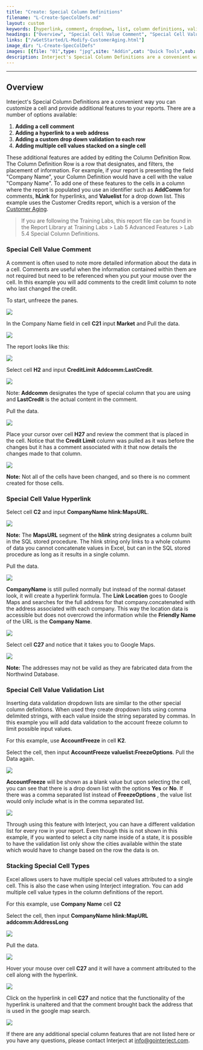 ```yaml
---
title: "Create: Special Column Definitions"
filename: "L-Create-SpecColDefs.md"
layout: custom
keywords: [hyperlink, comment, dropdown, list, column definitions, validation, walkthrough]
headings: ["Overview", "Special Cell Value Comment", "Special Cell Value Hyperlink", "Special Cell Value Validation List", "Stacking Special Cell Types"]
links: ["/wGetStarted/L-Modify-CustomerAging.html"]
image_dir: "L-Create-SpecColDefs"
images: [{file: "01",type: "jpg",site: "Addin",cat: "Quick Tools",sub: "",report: "Customer Credits",ribbon: "Advanced",config: ""},{file: "02",type: "jpg",site: "Addin",cat: "Pull Data",sub: "",report: "Customer Credits",ribbon: "Advanced",config: ""},{file: "03",type: "jpg",site: "Addin",cat: "Report",sub: "",report: "Customer Credits",ribbon: "",config: ""},{file: "04",type: "jpg",site: "Addin",cat: "Report",sub: "",report: "",ribbon: "",config: "Yes"},{file: "05",type: "jpg",site: "Addin",cat: "Pull Data",sub: "",report: "Customer Credits",ribbon: "Advanced",config: ""},{file: "06",type: "jpg",site: "Addin",cat: "Report",sub: "",report: "Customer Credits",ribbon: "",config: "Yes"},{file: "07",type: "jpg",site: "Addin",cat: "Report",sub: "",report: "Customer Credits",ribbon: "",config: "Yes"},{file: "08",type: "jpg",site: "Addin",cat: "Pull Data",sub: "",report: "Customer Credits",ribbon: "Advanced",config: "Yes"},{file: "09",type: "jpg",site: "Addin",cat: "Report",sub: "",report: "Customer Credits",ribbon: "",config: "Yes"},{file: "10",type: "jpg",site: "External",cat: "Browser",sub: "",report: "Customer Credits",ribbon: "",config: "Yes"},{file: "11",type: "jpg",site: "Addin",cat: "Report",sub: "",report: "Customer Credits",ribbon: "",config: "Yes"},{file: "12",type: "jpg",site: "Addin",cat: "Report",sub: "",report: "Customer Credits",ribbon: "",config: "Yes"},{file: "13",type: "jpg",site: "Addin",cat: "Report",sub: "",report: "Customer Credits",ribbon: "Advanced",config: "Yes"},{file: "14",type: "jpg",site: "Addin",cat: "Pull Data",sub: "",report: "Customer Credits",ribbon: "Advanced",config: "Yes"},{file: "15",type: "jpg",site: "Addin",cat: "Report",sub: "",report: "Customer Credits",ribbon: "",config: "Yes"},{file: "16",type: "jpg",site: "External",cat: "Browser",sub: "",report: "Customer Credits",ribbon: "",config: "Yes"}]
description: Interject's Special Column Definitions are a convenient way you can customize a cell and provide additional features to your reports.
---
```

* * *

## Overview

Interject's Special Column Definitions are a convenient way you can customize a cell and provide additional features to your reports. There are a number of options available:

1. **Adding a cell comment**
2. **Adding a hyperlink to a web address**
3. **Adding a custom drop down validation to each row**
4. **Adding multiple cell values stacked on a single cell**

These additional features are added by editing the Column Definition Row. The Column Definition Row is a row that designates, and filters, the placement of information. For example, if your report is presenting the field "Company Name", your Column Definition would have a cell with the value "Company Name". To add one of these features to the cells in a column where the report is populated you use an identifier such as **AddComm** for comments, **hLink** for hyperlinks, and **Valuelist** for a drop down list. This example uses the Customer Credits report, which is a version of the [Customer Aging](/wGetStarted/L-Modify-CustomerAging.html).

<blockquote class=lab_info>
 If you are following the Training Labs, this report file can be found in the Report Library at Training Labs > Lab 5 Advanced Features > Lab 5.4 Special Column Definitions.
</blockquote>

### Special Cell Value Comment

A comment is often used to note more detailed information about the data in a cell. Comments are useful when the information contained within them are not required but need to be referenced when you put your mouse over the cell. In this example you will add comments to the credit limit column to note who last changed the credit.

To start, unfreeze the panes.

![](/images/L-Create-SpecColDefs/01.jpg)
<br>

In the Company Name field in cell **C21** input **Market** and Pull the data.

![](/images/L-Create-SpecColDefs/02.jpg)
<br>

The report looks like this:

![](/images/L-Create-SpecColDefs/03.jpg)
<br>

Select cell **H2** and input **CreditLimit Addcomm:LastCredit**.

![](/images/L-Create-SpecColDefs/04.jpg)
<br>

Note: **Addcomm** designates the type of special column that you are using and **LastCredit** is the actual content in the comment.

Pull the data.

![](/images/L-Create-SpecColDefs/05.jpg)
<br>

Place your cursor over cell **H27** and review the comment that is placed in the cell. Notice that the **Credit Limit** column was pulled as it was before the changes but it has a comment associated with it that now details the changes made to that column.

![](/images/L-Create-SpecColDefs/06.jpg)

**Note:** Not all of the cells have been changed, and so there is no comment created for those cells.

### Special Cell Value Hyperlink

Select cell **C2** and input **CompanyName hlink:MapsURL**.

![](/images/L-Create-SpecColDefs/07.jpg)
<br>

**Note:** The **MapsURL** segment of the **hlink** string designates a column built in the SQL stored procedure. The hlink string only links to a whole column of data you cannot concatenate values in Excel, but can in the SQL stored procedure as long as it results in a single column.

Pull the data.

![](/images/L-Create-SpecColDefs/08.jpg)
<br>

**CompanyName** is still pulled normally but instead of the normal dataset look, it will create a hyperlink formula. The **Link Location** goes to Google Maps and searches for the full address for that company.concatenated with the address associated with each company. This way the location data is accessible but does not overcrowd the information while the **Friendly Name** of the URL is the **Company Name**.

![](/images/L-Create-SpecColDefs/09.jpg)
<br>

Select cell **C27** and notice that it takes you to Google Maps.

![](/images/L-Create-SpecColDefs/10.jpg)
<br>

**Note:** The addresses may not be valid as they are fabricated data from the Northwind Database.

### Special Cell Value Validation List

Inserting data validation dropdown lists are similar to the other special column definitions. When used they create dropdown lists using comma delimited strings, with each value inside the string separated by commas. In this example you will add data validation to the account freeze column to limit possible input values.

For this example, use **AccountFreeze** in cell **K2**.

Select the cell, then input **AccountFreeze valuelist:FreezeOptions**. Pull the Data again.

![](/images/L-Create-SpecColDefs/11.jpg)
<br>

**AccountFreeze** will be shown as a blank value but upon selecting the cell, you can see that there is a drop down list with the options **Yes** or **No**. If there was a comma separated list instead of **FreezeOptions** , the value list would only include what is in the comma separated list.

![](/images/L-Create-SpecColDefs/12.jpg)
<br>

Through using this feature with Interject, you can have a different validation list for every row in your report. Even though this is not shown in this example, if you wanted to select a city name inside of a state, it is possible to have the validation list only show the cities available within the state which would have to change based on the row the data is on.

### Stacking Special Cell Types

Excel allows users to have multiple special cell values attributed to a single cell. This is also the case when using Interject integration. You can add multiple cell value types in the column definitions of the report.

For this example, use **Company Name** cell **C2**

Select the cell, then input **CompanyName hlink:MapURL** **addcomm:AddressLong**

![](/images/L-Create-SpecColDefs/13.jpg)
<br>

Pull the data.

![](/images/L-Create-SpecColDefs/14.jpg)
<br>

Hover your mouse over cell **C27** and it will have a comment attributed to the cell along with the hyperlink.

![](/images/L-Create-SpecColDefs/15.jpg)
<br>

Click on the hyperlink in cell **C27** and notice that the functionality of the hyperlink is unaltered and that the comment brought back the address that is used in the google map search.

![](/images/L-Create-SpecColDefs/16.jpg)
<br>

If there are any additional special column features that are not listed here or you have any questions, please contact Interject at info@gointerject.com.

